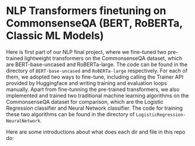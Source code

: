 # NLP Transformers finetuning on CommonsenseQA (BERT, RoBERTa, Classic ML Models)

Here is first part of our NLP final project, where we fine-tuned two pre-trained lightweight transformers on the CommonsenseQA dataset, which are BERT-base-uncased and RoBERTa-large. The code can be found in the directory of `BERT-base-uncased` and `RoBERTa-large` respectively. For each of them, we adopted two ways to fine-tune, including calling the Trainer API provided by Huggingface and writing training and evaluation loops manually. Apart from fine-tunning the pre-trained transformers, we also implemented and trained two traditional machine learning algorithms on the CommonsenseQA dataset for comparison, which are the Logistic Regression classifier and Neural Network classifier. The code for training these two algorithms can be found in the directory of `LogisticRegression-NeuralNetwork`.

Here are some introductions about what does each dir and file in this repo do:


## 
